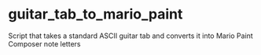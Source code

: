 # guitar_tab_to_mario_paint
Script that takes a standard ASCII guitar tab and converts it into Mario Paint Composer note letters
